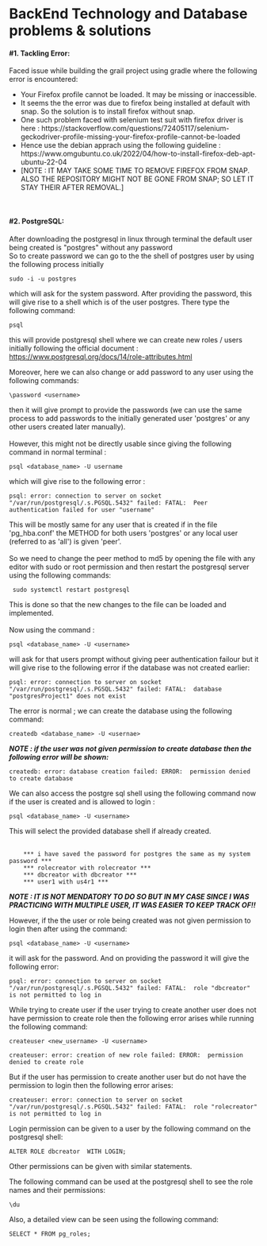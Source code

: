 <h1>BackEnd Technology and Database problems & solutions</h1>

<h4>#1. Tackling Error:</h4>


Faced issue while building the grail project using gradle where the following error is encountered: </br>
<ul>
<li>Your Firefox profile cannot be loaded. It may be missing or inaccessible.</li>
<li>It seems the the error was due to firefox being installed at default with snap. So the solution is to install firefox without snap.</li>
<li>One such problem faced with selenium test suit with firefox driver is here : https://stackoverflow.com/questions/72405117/selenium-geckodriver-profile-missing-your-firefox-profile-cannot-be-loaded</li>
<li>Hence use the debian apprach using the following guideline : https://www.omgubuntu.co.uk/2022/04/how-to-install-firefox-deb-apt-ubuntu-22-04 </li>
<li>[NOTE : IT MAY TAKE SOME TIME TO REMOVE FIREFOX FROM SNAP. ALSO THE REPOSITORY MIGHT NOT BE GONE FROM SNAP; SO LET IT STAY THEIR AFTER REMOVAL.]</li>
</ul>
</br>




<h4>#2. PostgreSQL:</h4>
After downloading the postgresql in linux through terminal the default user being created is "postgres" without any password </br>
So to create password we can go to the the shell of postgres user by using the following process initially</br>

```
sudo -i -u postgres
```

which will ask for the system password. After providing the password, this will give rise to a shell which is of the user postgres. There type the following command:

```
psql
```

this will provide postgresql shell where we can create new roles / users initially following the official document : https://www.postgresql.org/docs/14/role-attributes.html </br>

Moreover, here we can also change or add password to any user using the following commands:

```
\password <username>
```

then it will give prompt to provide the passwords (we can use the same process to add passwords to the initially generated user 'postgres' or any other users created later manually). </br></br>
However, this might not be directly usable since giving the following command in normal terminal : 

```
psql <database_name> -U username
```

which will give rise to the following error : 
```
psql: error: connection to server on socket "/var/run/postgresql/.s.PGSQL.5432" failed: FATAL:  Peer authentication failed for user "username"
```

This will be mostly same for any user that is created if in the file 'pg_hba.conf' the METHOD for both users 'postgres' or any local user (referred to as 'all') is given 'peer'. </br></br>
So we need to change the peer method to md5 by opening the file with any editor with sudo or root permission and then restart the postgresql server using the following commands:

```
 sudo systemctl restart postgresql
```

This is done so that the new changes to the file can be loaded and implemented. </br></br>
Now using the command : 
```
psql <database_name> -U <username>
```

will ask for that users prompt without giving peer authentication failour but it will give rise to the following error if the database was not created earlier:

```
psql: error: connection to server on socket "/var/run/postgresql/.s.PGSQL.5432" failed: FATAL:  database "postgresProject1" does not exist
```

The error is normal ; we can create the database using the following command: 

```
createdb <database_name> -U <usernae>
```
***NOTE : if the user was not given permission to create database then the following error will be shown:***

```
createdb: error: database creation failed: ERROR:  permission denied to create database
```

 		
 We can also access the postgre sql shell using the following command now if the user is created and is allowed to login :
 
 ```
 psql <database_name> -U <username>
 ```
 
 This will select the provided database shell if already created. </br></br>
 		
 		*** i have saved the password for postgres the same as my system password ***
 		*** rolecreator with rolecreator ***
 		*** dbcreator with dbcreator ***
 		*** user1 with us4r1 ***
***NOTE : IT IS NOT MENDATORY TO DO SO BUT IN MY CASE SINCE I WAS PRACTICING WITH MULTIPLE USER, IT WAS EASIER TO KEEP TRACK OF!!</br>***
 		
 		
However, if the the user or role being created was not given permission to login then after using the command:
```
psql <database_name> -U <username>
```
it will ask for the password. And on providing the password it will give the following error:
```
psql: error: connection to server on socket "/var/run/postgresql/.s.PGSQL.5432" failed: FATAL:  role "dbcreator" is not permitted to log in
```
 
While trying to create user if the user trying to create another user does not have permission to create role then the following error arises while running the following command:
```
createuser <new_username> -U <username>
 
createuser: error: creation of new role failed: ERROR:  permission denied to create role
```
But if the user has permission to create another user but do not have the permission to login then the following error arises:
```
createuser: error: connection to server on socket "/var/run/postgresql/.s.PGSQL.5432" failed: FATAL:  role "rolecreator" is not permitted to log in
```
 			
Login permission can be given to a user by the following command on the postgresql shell:
```
ALTER ROLE dbcreator  WITH LOGIN;
```
Other permissions can be given with similar statements. </br>
 		
The following command can be used at the postgresql shell to see the role names and their permissions:
```
\du
```
Also, a detailed view can be seen using the following command:
```
SELECT * FROM pg_roles;
```

 		
